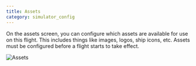 ```yaml
---
title: Assets
category: simulator_config
---
```

On the assets screen, you can configure which assets are available for use on this flight. This includes things like images, logos, ship icons, etc. Assets must be configured before a flight starts to take effect.



![Assets](/img/simulator_config_assets.jpg)
